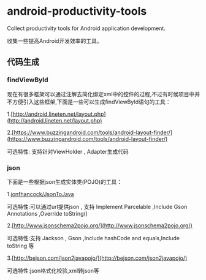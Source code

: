 # android-productivity-tools
Collect productivity tools for Android application development.

收集一些提高Android开发效率的工具。

## 代码生成
### findViewById
现在有很多框架可以通过注解去简化绑定xml中的控件的过程,不过有时候项目中并不方便引入这些框架,下面是一些可以生成findViewById语句的工具：

1.[http://android.lineten.net/layout.php](http://android.lineten.net/layout.php)

2.[https://www.buzzingandroid.com/tools/android-layout-finder/](https://www.buzzingandroid.com/tools/android-layout-finder/)

可选特性: 支持针对ViewHolder , Adapter生成代码

### json
下面是一些根据json生成实体类(POJO)的工具：

1.[jonfhancock/JsonToJava](https://github.com/jonfhancock/JsonToJava)

可选特性:可以通过url提供json , 支持 Implement Parcelable ,Include Gson Annotations ,Override toString() 

2.[http://www.jsonschema2pojo.org/](http://www.jsonschema2pojo.org/)

可选特性:支持 Jackson , Gson ,Include hashCode and equals,Include toString 等

3.[http://bejson.com/json2javapojo/](http://bejson.com/json2javapojo/)

可选特性:json格式化校验,xml转json等

